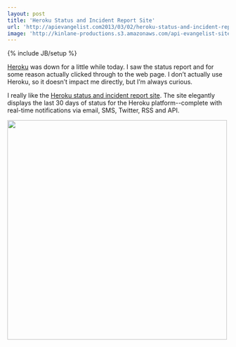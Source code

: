 ```yaml
---
layout: post
title: 'Heroku Status and Incident Report Site'
url: 'http://apievangelist.com2013/03/02/heroku-status-and-incident-report-site/'
image: 'http://kinlane-productions.s3.amazonaws.com/api-evangelist-site/blog/heroku-status-2.png'
---
```

{% include JB/setup %}
<p>
     <a href=http://www.heroku.com/ target=_blank>Heroku</a> was down for a little while today. I saw the status report and for some reason actually clicked through to the web page. I don’t actually use Heroku, so it doesn’t impact me directly, but I’m always curious.
</p>
<p>
     I really like the <a href=https://status.heroku.com/ target=_blank>Heroku status and incident report site</a>. The site elegantly displays the last 30 days of status for the Heroku platform--complete with real-time notifications via email, SMS, Twitter, RSS and API.
</p>
<p>
     <a href=https://status.heroku.com/ target=_blank><img src=https://s3.amazonaws.com/kinlane-productions/api-evangelist/heroku/heroku-status-2.png  width=500 /></a>
</p>
